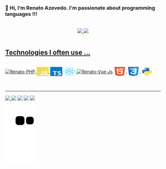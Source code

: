 ### 👋 Hi, I’m Renato Azevedo. I'm passionate about programming languages !!!<br><br>
  <div align="center">
  <a href="https://github.com/Renato-Azevedo-01">
  <img height="180em" src="https://github-readme-stats.vercel.app/api?username=Renato-Azevedo-01&theme=dracula&show_icons=true"/>
  <img height="180em" src="https://github-readme-stats.vercel.app/api/top-langs/?username=Renato-Azevedo-01&layout=compact&langs_count=7&theme=dracula"/>
</div>
<br>
<div>
  <h2>Technologies I often use ...</h2>
</div>
<div style="display: inline_block"><br>
  <img align="center" alt="Renato-PHP" height="30" width="40" src="https://www.php.net/images/logos/new-php-logo.svg" />
  <img align="center" alt="Renato-Js" height="30" width="40" src="https://raw.githubusercontent.com/devicons/devicon/master/icons/javascript/javascript-plain.svg">
  <img align="center" alt="Renato-Ts" height="30" width="40" src="https://raw.githubusercontent.com/devicons/devicon/master/icons/typescript/typescript-plain.svg">
  <img align="center" alt="Renato-React" height="30" width="40" src="https://raw.githubusercontent.com/devicons/devicon/master/icons/react/react-original.svg">
  <img align="center" alt="Renato-Vue-Js" height="30" width="40" src="https://cdn.jsdelivr.net/gh/devicons/devicon/icons/vuejs/vuejs-original.svg" />
  <img align="center" alt="Renato-HTML" height="30" width="40" src="https://raw.githubusercontent.com/devicons/devicon/master/icons/html5/html5-original.svg">
  <img align="center" alt="Renato-CSS" height="30" width="40" src="https://raw.githubusercontent.com/devicons/devicon/master/icons/css3/css3-original.svg">
  <img align="center" alt="Renato-Python" height="30" width="40" src="https://raw.githubusercontent.com/devicons/devicon/master/icons/python/python-original.svg">
</div>
  <br><br><hr>
  
<div>
  <a href = "mailto:renato.azevedo0001@gmail.com"><img src="https://img.shields.io/badge/-Gmail-%23E4405F?style=for-the-badge&logo=gmail&logoColor=white" target="_blank">   </a>   
  <a href="https://www.linkedin.com/in/renatoafazevedo/" target="_blank"><img src="https://img.shields.io/badge/-LinkedIn-%230077B5?style=for-the-badge&logo=linkedin&logoColor=white" target="_blank"></a> 
  <a href="https://www.instagram.com/renato_azevedo2007" target="_blank"><img src="https://img.shields.io/badge/-Instagram-%23E4405F?style=for-the-badge&logo=instagram&logoColor=white" target="_blank"></a> 
  <a href="https://www.facebook.com/RenatoAFAzevedo/" target="_blank"><img src="https://img.shields.io/badge/-Facebook-%230077B5?style=for-the-badge&logo=facebook&logoColor=white" target="_blank"></a> 
   <a href="https://twitter.com/RenatoA84698888" target="_blank"><img src="https://img.shields.io/badge/-Twitter-%230077ff?style=for-the-badge&logo=twitter&logoColor=white" target="_blank"></a> 
  
  
<div> 
 
  ![Snake animation](https://github.com/Renato-Azevedo-01/Renato-Azevedo-01/blob/output/github-contribution-grid-snake.svg)
 
</div>



